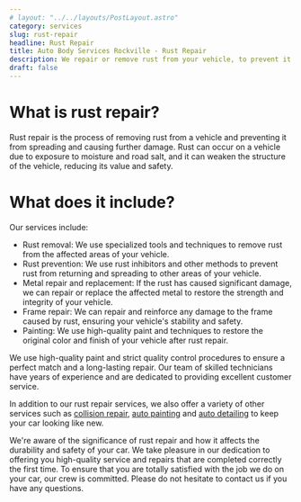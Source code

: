 ```yaml
---
# layout: "../../layouts/PostLayout.astro"
category: services
slug: rust-repair
headline: Rust Repair
title: Auto Body Services Rockville - Rust Repair
description: We repair or remove rust from your vehicle, to prevent it from spreading and causing more damage
draft: false
---
```


# What is rust repair?

Rust repair is the process of removing rust from a vehicle and preventing it from spreading and causing further damage. Rust can occur on a vehicle due to exposure to moisture and road salt, and it can weaken the structure of the vehicle, reducing its value and safety.

# What does it include?

Our services include:

- Rust removal: We use specialized tools and techniques to remove rust from the affected areas of your vehicle.
- Rust prevention: We use rust inhibitors and other methods to prevent rust from returning and spreading to other areas of your vehicle.
- Metal repair and replacement: If the rust has caused significant damage, we can repair or replace the affected metal to restore the strength and integrity of your vehicle.
- Frame repair: We can repair and reinforce any damage to the frame caused by rust, ensuring your vehicle's stability and safety.
- Painting: We use high-quality paint and techniques to restore the original color and finish of your vehicle after rust repair.

We use high-quality paint and strict quality control procedures to ensure a perfect match and a long-lasting repair. Our team of skilled technicians have years of experience and are dedicated to providing excellent customer service.

In addition to our rust repair services, we also offer a variety of other services such as [collision repair](./collision-repair), [auto painting](./paint-repair) and [auto detailing](./auto-detailing) to keep your car looking like new.

We're aware of the significance of rust repair and how it affects the durability and safety of your car. We take pleasure in our dedication to offering you high-quality service and repairs that are completed correctly the first time. To ensure that you are totally satisfied with the job we do on your car, our crew is committed. Please do not hesitate to contact us if you have any questions.
